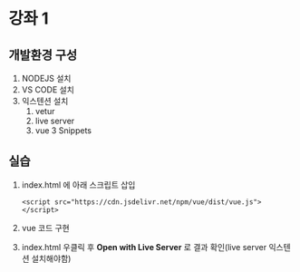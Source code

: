 # 강좌 1

## 개발환경 구성
1. NODEJS 설치
2. VS CODE 설치
3. 익스텐션 설치
   1. vetur
   2. live server
   3. vue 3 Snippets

## 실습

1. index.html 에 아래 스크립트 삽입
   ```
   <script src="https://cdn.jsdelivr.net/npm/vue/dist/vue.js"></script>
   ```

2. vue 코드 구현

3. index.html 우클릭 후 **Open with Live Server** 로 결과 확인(live server 익스텐션 설치해야함)